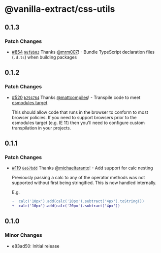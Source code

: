 # @vanilla-extract/css-utils

## 0.1.3

### Patch Changes

- [#854](https://github.com/vanilla-extract-css/vanilla-extract/pull/854) [`98f8b03`](https://github.com/vanilla-extract-css/vanilla-extract/commit/98f8b0387d661b77705d2cd83ab3095434e1223e) Thanks [@mrm007](https://github.com/mrm007)! - Bundle TypeScript declaration files (`.d.ts`) when building packages

## 0.1.2

### Patch Changes

- [#520](https://github.com/vanilla-extract-css/vanilla-extract/pull/520) [`b294764`](https://github.com/vanilla-extract-css/vanilla-extract/commit/b294764b7f3401cec88760894ff19c60ca1d4d1d) Thanks [@mattcompiles](https://github.com/mattcompiles)! - Transpile code to meet [esmodules target](https://babeljs.io/docs/en/babel-preset-env#targetsesmodules)

  This should allow code that runs in the browser to conform to most browser policies. If you need to support browsers prior to the esmodules target (e.g. IE 11) then you'll need to configure custom transpilation in your projects.

## 0.1.1

### Patch Changes

- [#119](https://github.com/vanilla-extract-css/vanilla-extract/pull/119) [`8e67bdd`](https://github.com/vanilla-extract-css/vanilla-extract/commit/8e67bdd4bd5fcb541da354f674365bac13d8373c) Thanks [@michaeltaranto](https://github.com/michaeltaranto)! - Add support for calc nesting

  Previously passing a calc to any of the operator methods was not supported without first being stringified. This is now handled internally.

  E.g.

  ```diff
  -  calc('10px').add(calc('20px').subtract('4px').toString())
  +  calc('10px').add(calc('20px').subtract('4px'))
  ```

## 0.1.0

### Minor Changes

- e83ad50: Initial release
